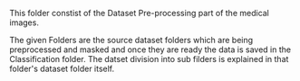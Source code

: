 This folder constist of the Dataset Pre-processing part of the medical images.

The given Folders are the source dataset folders which are being preprocessed and masked and once they are ready the data is saved in the Classification folder. The datset division into sub filders is explained in that folder's dataset folder itself.
